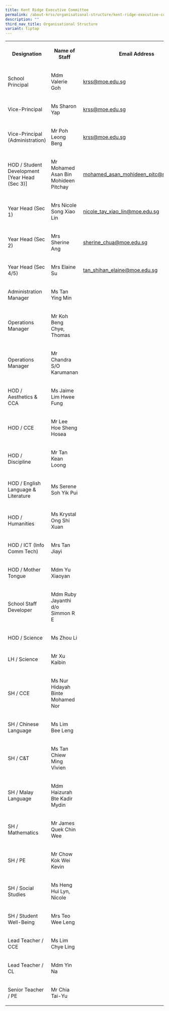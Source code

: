 ```yaml
---
title: Kent Ridge Executive Committee
permalink: /about-krss/organisational-structure/kent-ridge-executive-committee/
description: ""
third_nav_title: Organisational Structure
variant: tiptap
---
```

<table style="minWidth: 75px">
<colgroup>
<col>
<col>
<col>
</colgroup>
<tbody>
<tr>
<th rowspan="1" colspan="1">
<p><strong>Designation</strong>
</p>
</th>
<th rowspan="1" colspan="1">
<p><strong>Name of Staff</strong>
</p>
</th>
<th rowspan="1" colspan="1">
<p><strong>Email Address</strong>
</p>
</th>
</tr>
<tr>
<td rowspan="1" colspan="1">
<p>School Principal</p>
</td>
<td rowspan="1" colspan="1">
<p>Mdm Valerie Goh</p>
</td>
<td rowspan="1" colspan="1">
<p><a href="mailto:krss@moe.edu.sg" rel="noopener noreferrer nofollow" target="_blank">krss@moe.edu.sg</a>
</p>
</td>
</tr>
<tr>
<td rowspan="1" colspan="1">
<p>Vice-Principal</p>
</td>
<td rowspan="1" colspan="1">
<p>Ms Sharon Yap</p>
</td>
<td rowspan="1" colspan="1">
<p><a href="mailto:krss@moe.edu.sg" rel="noopener noreferrer nofollow" target="_blank">krss@moe.edu.sg</a>
</p>
</td>
</tr>
<tr>
<td rowspan="1" colspan="1">
<p>Vice-Principal (Administration)</p>
</td>
<td rowspan="1" colspan="1">
<p>Mr Poh Leong Berg</p>
</td>
<td rowspan="1" colspan="1">
<p><a href="mailto:krss@moe.edu.sg" rel="noopener noreferrer nofollow" target="_blank">krss@moe.edu.sg</a>
</p>
</td>
</tr>
<tr>
<td rowspan="1" colspan="1">
<p>HOD / Student Development [Year Head (Sec 3)]</p>
</td>
<td rowspan="1" colspan="1">
<p>Mr Mohamed Asan Bin Mohideen Pitchay</p>
</td>
<td rowspan="1" colspan="1">
<p><a href="mailto:mohamed_asan_mohideen_pitc@schools.gov.sg" rel="noopener noreferrer nofollow" target="_blank">mohamed_asan_mohideen_pitc@moe.edu.sg</a>
</p>
</td>
</tr>
<tr>
<td rowspan="1" colspan="1">
<p>Year Head (Sec 1)</p>
</td>
<td rowspan="1" colspan="1">
<p>Mrs Nicole Song Xiao Lin</p>
</td>
<td rowspan="1" colspan="1">
<p><a href="mailto:nicole_tay_xiao_lin@schools.gov.sg" rel="noopener noreferrer nofollow" target="_blank">nicole_tay_xiao_lin@moe.edu.sg</a>
</p>
</td>
</tr>
<tr>
<td rowspan="1" colspan="1">
<p>Year Head (Sec 2)</p>
</td>
<td rowspan="1" colspan="1">
<p>Mrs Sherine Ang</p>
</td>
<td rowspan="1" colspan="1">
<p><a href="mailto:sherine_chua@schools.gov.sg" rel="noopener noreferrer nofollow" target="_blank">sherine_chua@moe.edu.sg</a>
</p>
</td>
</tr>
<tr>
<td rowspan="1" colspan="1">
<p>Year Head (Sec 4/5)</p>
</td>
<td rowspan="1" colspan="1">
<p>Mrs Elaine Su</p>
</td>
<td rowspan="1" colspan="1">
<p><a href="mailto:tan_shihan_elaine@schools.gov.sg" rel="noopener noreferrer nofollow" target="_blank">tan_shihan_elaine@moe.edu.sg</a>
</p>
</td>
</tr>
<tr>
<td rowspan="1" colspan="1">
<p>Administration Manager</p>
</td>
<td rowspan="1" colspan="1">
<p>Ms Tan Ying Min</p>
</td>
<td rowspan="1" colspan="1">
<p></p>
</td>
</tr>
<tr>
<td rowspan="1" colspan="1">
<p>Operations Manager</p>
</td>
<td rowspan="1" colspan="1">
<p>Mr Koh Beng Chye, Thomas</p>
</td>
<td rowspan="1" colspan="1">
<p></p>
</td>
</tr>
<tr>
<td rowspan="1" colspan="1">
<p>Operations Manager</p>
</td>
<td rowspan="1" colspan="1">
<p>Mr Chandra S/O Karumanan</p>
</td>
<td rowspan="1" colspan="1">
<p></p>
</td>
</tr>
<tr>
<td rowspan="1" colspan="1">
<p>HOD / Aesthetics &amp; CCA</p>
</td>
<td rowspan="1" colspan="1">
<p>Ms Jaime Lim Hwee Fung</p>
</td>
<td rowspan="1" colspan="1">
<p></p>
</td>
</tr>
<tr>
<td rowspan="1" colspan="1">
<p>HOD / CCE</p>
</td>
<td rowspan="1" colspan="1">
<p>Mr Lee Hoe Sheng Hosea</p>
</td>
<td rowspan="1" colspan="1">
<p></p>
</td>
</tr>
<tr>
<td rowspan="1" colspan="1">
<p>HOD / Discipline</p>
</td>
<td rowspan="1" colspan="1">
<p>Mr Tan Kean Loong</p>
</td>
<td rowspan="1" colspan="1">
<p></p>
</td>
</tr>
<tr>
<td rowspan="1" colspan="1">
<p>HOD / English Language &amp; Literature</p>
</td>
<td rowspan="1" colspan="1">
<p>Ms Serene Soh Yik Pui</p>
</td>
<td rowspan="1" colspan="1">
<p></p>
</td>
</tr>
<tr>
<td rowspan="1" colspan="1">
<p>HOD / Humanities</p>
</td>
<td rowspan="1" colspan="1">
<p>Ms Krystal Ong Shi Xuan</p>
</td>
<td rowspan="1" colspan="1">
<p></p>
</td>
</tr>
<tr>
<td rowspan="1" colspan="1">
<p>HOD / ICT (Info Comm Tech)</p>
</td>
<td rowspan="1" colspan="1">
<p>Mrs Tan Jiayi</p>
</td>
<td rowspan="1" colspan="1">
<p></p>
</td>
</tr>
<tr>
<td rowspan="1" colspan="1">
<p>HOD / Mother Tongue</p>
</td>
<td rowspan="1" colspan="1">
<p>Mdm Yu Xiaoyan</p>
</td>
<td rowspan="1" colspan="1">
<p></p>
</td>
</tr>
<tr>
<td rowspan="1" colspan="1">
<p>School Staff Developer</p>
</td>
<td rowspan="1" colspan="1">
<p>Mdm Ruby Jayanthi d/o Simmon R E</p>
</td>
<td rowspan="1" colspan="1">
<p></p>
</td>
</tr>
<tr>
<td rowspan="1" colspan="1">
<p>HOD / Science</p>
</td>
<td rowspan="1" colspan="1">
<p>Ms Zhou Li</p>
</td>
<td rowspan="1" colspan="1">
<p></p>
</td>
</tr>
<tr>
<td rowspan="1" colspan="1">
<p>LH / Science</p>
</td>
<td rowspan="1" colspan="1">
<p>Mr Xu Kaibin</p>
</td>
<td rowspan="1" colspan="1">
<p></p>
</td>
</tr>
<tr>
<td rowspan="1" colspan="1">
<p>SH / CCE</p>
</td>
<td rowspan="1" colspan="1">
<p>Ms Nur Hidayah Binte Mohamed Nor</p>
</td>
<td rowspan="1" colspan="1">
<p></p>
</td>
</tr>
<tr>
<td rowspan="1" colspan="1">
<p>SH / Chinese Language</p>
</td>
<td rowspan="1" colspan="1">
<p>Ms Lim Bee Leng</p>
</td>
<td rowspan="1" colspan="1">
<p></p>
</td>
</tr>
<tr>
<td rowspan="1" colspan="1">
<p>SH / C&amp;T</p>
</td>
<td rowspan="1" colspan="1">
<p>Ms Tan Chiew Ming Vivien</p>
</td>
<td rowspan="1" colspan="1">
<p></p>
</td>
</tr>
<tr>
<td rowspan="1" colspan="1">
<p>SH / Malay Language</p>
</td>
<td rowspan="1" colspan="1">
<p>Mdm Haizurah Bte Kadir Mydin</p>
</td>
<td rowspan="1" colspan="1">
<p></p>
</td>
</tr>
<tr>
<td rowspan="1" colspan="1">
<p>SH / Mathematics</p>
</td>
<td rowspan="1" colspan="1">
<p>Mr James Quek Chin Wee</p>
</td>
<td rowspan="1" colspan="1">
<p></p>
</td>
</tr>
<tr>
<td rowspan="1" colspan="1">
<p>SH / PE</p>
</td>
<td rowspan="1" colspan="1">
<p>Mr Chow Kok Wei Kevin</p>
</td>
<td rowspan="1" colspan="1">
<p></p>
</td>
</tr>
<tr>
<td rowspan="1" colspan="1">
<p>SH / Social Studies</p>
</td>
<td rowspan="1" colspan="1">
<p>Ms Heng Hui Lyn, Nicole</p>
</td>
<td rowspan="1" colspan="1">
<p></p>
</td>
</tr>
<tr>
<td rowspan="1" colspan="1">
<p>SH / Student Well-Being</p>
</td>
<td rowspan="1" colspan="1">
<p>Mrs Teo Wee Leng</p>
</td>
<td rowspan="1" colspan="1">
<p></p>
</td>
</tr>
<tr>
<td rowspan="1" colspan="1">
<p>Lead Teacher / CCE</p>
</td>
<td rowspan="1" colspan="1">
<p>Ms Lim Chye Ling</p>
</td>
<td rowspan="1" colspan="1">
<p></p>
</td>
</tr>
<tr>
<td rowspan="1" colspan="1">
<p>Lead Teacher / CL</p>
</td>
<td rowspan="1" colspan="1">
<p>Mdm Yin Na</p>
</td>
<td rowspan="1" colspan="1">
<p></p>
</td>
</tr>
<tr>
<td rowspan="1" colspan="1">
<p>Senior Teacher / PE</p>
</td>
<td rowspan="1" colspan="1">
<p>Mr Chia Tai-Yu</p>
</td>
<td rowspan="1" colspan="1">
<p></p>
</td>
</tr>
</tbody>
</table>
<p></p>